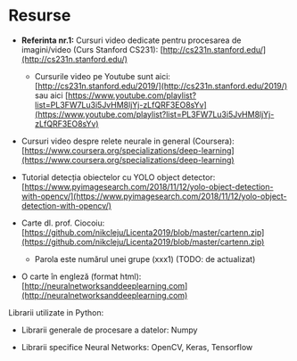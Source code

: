 # Resurse 

* **Referinta nr.1:** Cursuri video dedicate pentru procesarea de imagini/video (Curs Stanford CS231): [http://cs231n.stanford.edu/](http://cs231n.stanford.edu/)
    - Cursurile video pe Youtube sunt aici: [http://cs231n.stanford.edu/2019/](http://cs231n.stanford.edu/2019/) sau aici [https://www.youtube.com/playlist?list=PL3FW7Lu3i5JvHM8ljYj-zLfQRF3EO8sYv](https://www.youtube.com/playlist?list=PL3FW7Lu3i5JvHM8ljYj-zLfQRF3EO8sYv)

* Cursuri video despre relete neurale in general (Coursera): [https://www.coursera.org/specializations/deep-learning](https://www.coursera.org/specializations/deep-learning)

* Tutorial detecția obiectelor cu YOLO object detector: [https://www.pyimagesearch.com/2018/11/12/yolo-object-detection-with-opencv/](https://www.pyimagesearch.com/2018/11/12/yolo-object-detection-with-opencv/)

* Carte dl. prof. Ciocoiu: [https://github.com/nikcleju/Licenta2019/blob/master/cartenn.zip](https://github.com/nikcleju/Licenta2019/blob/master/cartenn.zip)
    * Parola este numărul unei grupe (xxx1) (TODO: de actualizat)

* O carte în engleză (format html): [http://neuralnetworksanddeeplearning.com](http://neuralnetworksanddeeplearning.com)


Librarii utilizate in Python:

- Librarii generale de procesare a datelor: Numpy

- Librarii specifice Neural Networks: OpenCV, Keras, Tensorflow
